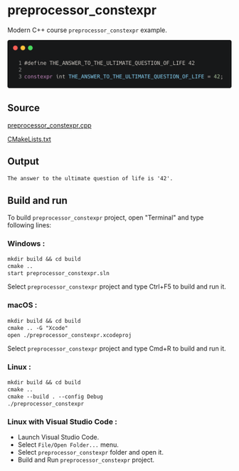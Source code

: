 # preprocessor_constexpr

Modern C++ course `preprocessor_constexpr` example.

![preprocessor_constexpr](../../../../docs/pictures/language_basics/preprocessor_constexpr.png)

## Source

[preprocessor_constexpr.cpp](preprocessor_constexpr.cpp)

[CMakeLists.txt](CMakeLists.txt)

## Output

```
The answer to the ultimate question of life is '42'.
```

## Build and run

To build `preprocessor_constexpr` project, open "Terminal" and type following lines:

### Windows :

``` shell
mkdir build && cd build
cmake .. 
start preprocessor_constexpr.sln
```

Select `preprocessor_constexpr` project and type Ctrl+F5 to build and run it.

### macOS :

``` shell
mkdir build && cd build
cmake .. -G "Xcode"
open ./preprocessor_constexpr.xcodeproj
```

Select `preprocessor_constexpr` project and type Cmd+R to build and run it.

### Linux :

``` shell
mkdir build && cd build
cmake .. 
cmake --build . --config Debug
./preprocessor_constexpr
```

### Linux with Visual Studio Code :

* Launch Visual Studio Code.
* Select `File/Open Folder...` menu.
* Select `preprocessor_constexpr` folder and open it.
* Build and Run `preprocessor_constexpr` project.
